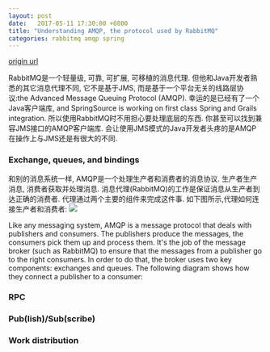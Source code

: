 ```yaml
---
layout: post
date:   2017-05-11 17:30:00 +0800
title: "Understanding AMQP, the protocol used by RabbitMQ"
categories: rabbitmq amqp spring
---
```

[origin url](https://spring.io/blog/2010/06/14/understanding-amqp-the-protocol-used-by-rabbitmq/)


RabbitMQ是一个轻量级, 可靠, 可扩展, 可移植的消息代理. 但他和Java开发者熟悉的其它消息代理不同,  它不是基于JMS, 而是基于一个平台无关的线路层协议:the Advanced Message Queuing Protocol (AMQP). 幸运的是已经有了一个Java客户端库, and SpringSource is working on first class Spring and Grails integration. 所以使用RabbitMQ时不用担心要处理底层的东西. 你甚至可以找到兼容JMS接口的AMQP客户端库. 会让使用JMS模式的Java开发者头疼的是AMQP在操作上与JMS还是有很大的不同.



### Exchange, queues, and bindings
和别的消息系统一样, AMQP是一个处理生产者和消费者的消息协议. 生产者生产消息, 消费者获取并处理消息. 消息代理(RabbitMQ)的工作是保证消息从生产者到达正确的消费者. 代理通过两个主要的组件来完成这件事. 如下图所示,代理如何连接生产者和消费者:
![]({{site.url/images/}})


Like any messaging system, AMQP is a message protocol that deals with publishers and consumers. The publishers produce the messages, the consumers pick them up and process them. It's the job of the message broker (such as RabbitMQ) to ensure that the messages from a publisher go to the right consumers. In order to do that, the broker uses two key components: exchanges and queues. The following diagram shows how they connect a publisher to a consumer:


### RPC

### Pub(lish)/Sub(scribe)

### Work distribution


